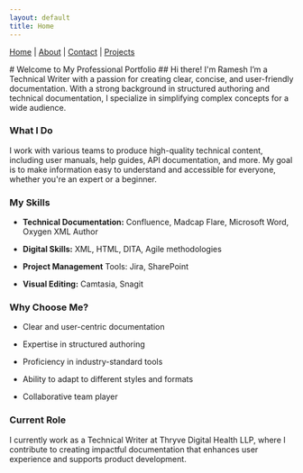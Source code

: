 ```yaml
---
layout: default
title: Home
---
```


[Home](index.md) | [About](about.md) | [Contact](contact.md) | [Projects](projects.md)
<link rel="stylesheet" href="/css/style.css" />
# Welcome to My Professional Portfolio
## Hi there! I'm Ramesh
I’m a Technical Writer with a passion for creating clear, concise, and user-friendly documentation. With a strong background in structured authoring and technical documentation, I specialize in simplifying complex concepts for a wide audience.

### What I Do
I work with various teams to produce high-quality technical content, including user manuals, help guides, API documentation, and more. My goal is to make information easy to understand and accessible for everyone, whether you're an expert or a beginner.

### My Skills
- **Technical Documentation:** Confluence, Madcap Flare, Microsoft Word, Oxygen XML Author

- **Digital Skills:** XML, HTML, DITA, Agile methodologies

- **Project Management** Tools: Jira, SharePoint

- **Visual Editing:** Camtasia, Snagit

### Why Choose Me?
- Clear and user-centric documentation

- Expertise in structured authoring

- Proficiency in industry-standard tools

- Ability to adapt to different styles and formats

- Collaborative team player

### Current Role
I currently work as a Technical Writer at Thryve Digital Health LLP, where I contribute to creating impactful documentation that enhances user experience and supports product development.